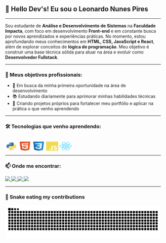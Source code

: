 ## 👋 Hello Dev's! Eu sou o Leonardo Nunes Pires

---

Sou estudante de **Análise e Desenvolvimento de Sistemas** na **Faculdade Impacta**, com foco em desenvolvimento **Front-end** e em constante busca por novos aprendizados e experiências práticas. No momento, estou aprofundando meus conhecimentos em **HTML, CSS, JavaScript e React**, além de explorar conceitos de **lógica de programação**.
Meu objetivo é construir uma base técnica sólida para atuar na área e evoluir como **Desenvolvedor Fullstack**.

---

### 🎯 Meus objetivos profissionais:

- 💼 Em busca da minha primeira oportunidade na área de desenvolvimento  
- 📚 Estudando diariamente para aprimorar minhas habilidades técnicas  
- 🚀 Criando projetos próprios para fortalecer meu portfólio e aplicar na prática o que venho aprendendo  

---

### 🛠️ Tecnologias que venho aprendendo:

<div style="display: inline_block"><br>
  <img align="center" alt="LNP-Python" height="30" width="40" src="https://raw.githubusercontent.com/devicons/devicon/master/icons/python/python-original.svg">
  <img align="center" alt="LNP-HTML" height="30" width="40" src="https://raw.githubusercontent.com/devicons/devicon/master/icons/html5/html5-original.svg">
  <img align="center" alt="LNP-CSS" height="30" width="40" src="https://raw.githubusercontent.com/devicons/devicon/master/icons/css3/css3-original.svg">
  <img align="center" alt="LNP-Js" height="30" width="40" src="https://raw.githubusercontent.com/devicons/devicon/master/icons/javascript/javascript-plain.svg">
  <img align="center" alt="LNP-React" height="30" width="40" src="https://raw.githubusercontent.com/devicons/devicon/master/icons/react/react-original.svg">
</div>

---

### 📫 Onde me encontrar:

<div> 
  <a href="https://www.instagram.com/dev.nunes/" target="_blank">
    <img src="https://img.shields.io/badge/-Instagram-%23E4405F?style=for-the-badge&logo=instagram&logoColor=white">
  </a>  
  <a href="https://discord.com/users/305065280739082240" target="_blank">
    <img src="https://img.shields.io/badge/Discord-7289DA?style=for-the-badge&logo=discord&logoColor=white">
  </a> 
  <a href="mailto:leonardonunespires@outlook.com" target="_blank">
    <img src="https://img.shields.io/badge/-Email-%23333?style=for-the-badge&logo=gmail&logoColor=white">
  </a>
  <a href="https://www.linkedin.com/in/leonardo-nunes-pires/" target="_blank">
    <img src="https://img.shields.io/badge/-LinkedIn-%230077B5?style=for-the-badge&logo=linkedin&logoColor=white">
  </a> 
</div>

---
### 🐍 Snake eating my contributions

![snake gif](https://github.com/leonardo-nunes-pires/leonardo-nunes-pires/blob/output/github-contribution-grid-snake.svg)

